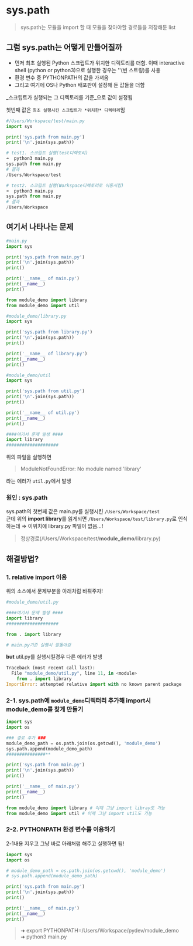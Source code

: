 # sys.path

>sys.path는 모듈을 import 할 때 모듈을 찾아야할 경로들을 저장해둔 list

## 그럼 sys.path는 어떻게 만들어질까

- 먼저 최초 실행된 Python 스크립트가 위치한 디렉토리를 더함. 이때 interactive shell (python or python3)으로 실행한 경우는 ''(빈 스트링)를 사용
- 환경 변수 중 PYTHONPATH의 값을 가져옴
- 그리고 여기에 OS나 Python 배포판이 설정해 둔 값들을 더함

_스크립트가 실행되는 그 디렉토리를 기준_으로 값이 설정됨

첫번째 값은 `최초 실행시킨 스크립트가 *위치한* 디렉터리`임

```python
#/Users/Workspace/test/main.py
import sys

print('sys.path from main.py')
print('\n'.join(sys.path))

# test1. 스크립트 실행(test디렉토리)
➜  python3 main.py
sys.path from main.py
# 결과
/Users/Workspace/test

# test2. 스크립트 실행(Workspace디렉토리로 이동시킴)
➜  python3 main.py
sys.path from main.py
# 결과
/Users/Workspace
```

## 여기서 나타나는 문제

```python
#main.py
import sys

print('sys.path from main.py')
print('\n'.join(sys.path))
print()

print('__name__ of main.py')
print(__name__)
print()

from module_demo import library
from module_demo import util

#module_demo/library.py
import sys

print('sys.path from library.py')
print('\n'.join(sys.path))
print()

print('__name__ of library.py')
print(__name__)
print()

#module_demo/util
import sys

print('sys.path from util.py')
print('\n'.join(sys.path))
print()

print('__name__ of util.py')
print(__name__)
print()

####여기서 문제 발생 ####
import library
####################
```

위의 파일을 실행하면 

> ModuleNotFoundError: No module named 'library'

라는 에러가 `util.py`에서 발생

### 원인 : sys.path

sys.path의 첫번째 값은 main.py를 실행시킨 `/Users/Workspace/test`<br>
근데 위의 **import library**를 읽게되면 `/Users/Workspace/test/library.py`로 인식하는데 ⇒ 이위치에 library.py 파일이 없음…!<br>
> 정상경로(/Users/Workspace/test/**module_demo**/library.py)

## 해결방법?

### 1. relative import 이용

위의 소스에서 문제부분을 아래처럼 바꿔주자!

```python
#module_demo/util.py

####여기서 문제 발생 ####
import library
####################

from . import library

# main.py기준 실행시 잘돌아감
```

**but** util.py를 실행시킬경우 다른 에러가 발생

```python
Traceback (most recent call last):
  File "module_demo/util.py", line 11, in <module>
    from . import library
ImportError: attempted relative import with no known parent package
```

### 2-1. sys.path에 `module_demo`디렉터리 추가해 import시 module_demo를 찾게 만들기

```python
import sys
import os

### 경로 추가 ###
module_demo_path = os.path.join(os.getcwd(), 'module_demo')
sys.path.append(module_demo_path)
###############**

print('sys.path from main.py')
print('\n'.join(sys.path))
print()

print('__name__ of main.py')
print(__name__)
print()

from module_demo import library # 이제 그냥 import libray도 가능
from module_demo import util # 이제 그냥 import util도 가능
```

### 2-2. PYTHONPATH 환경 변수를 이용하기

2-1내용 지우고 그냥 바로 아래처럼 해주고 실행하면 됨!

```python
import sys
import os

# module_demo_path = os.path.join(os.getcwd(), 'module_demo')
# sys.path.append(module_demo_path)

print('sys.path from main.py')
print('\n'.join(sys.path))
print()

print('__name__ of main.py')
print(__name__)
print()
```

> ➜   export PYTHONPATH=/Users/Workspace/pydev/module_demo <br>
> ➜   python3 main.py
